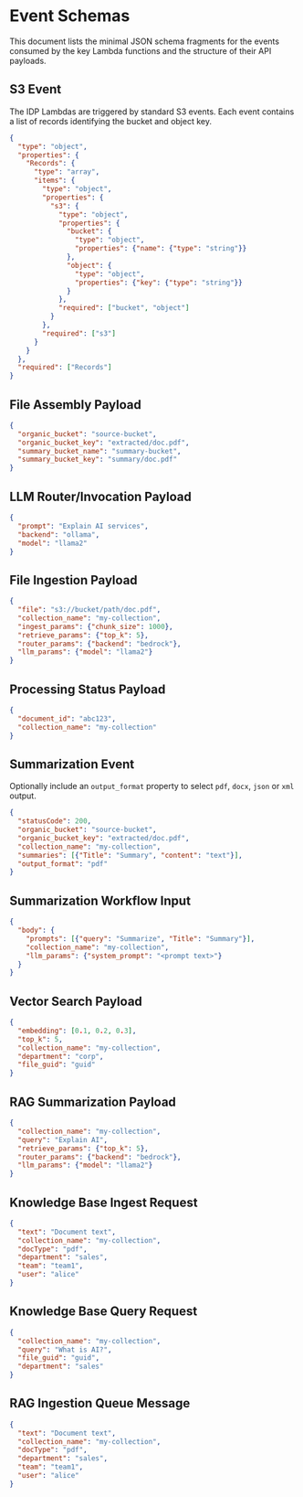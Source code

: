 # Event Schemas

This document lists the minimal JSON schema fragments for the events consumed by the key Lambda functions and the structure of their API payloads.

## S3 Event

The IDP Lambdas are triggered by standard S3 events. Each event contains a list of records identifying the bucket and object key.

```json
{
  "type": "object",
  "properties": {
    "Records": {
      "type": "array",
      "items": {
        "type": "object",
        "properties": {
          "s3": {
            "type": "object",
            "properties": {
              "bucket": {
                "type": "object",
                "properties": {"name": {"type": "string"}}
              },
              "object": {
                "type": "object",
                "properties": {"key": {"type": "string"}}
              }
            },
            "required": ["bucket", "object"]
          }
        },
        "required": ["s3"]
      }
    }
  },
  "required": ["Records"]
}
```

## File Assembly Payload

```json
{
  "organic_bucket": "source-bucket",
  "organic_bucket_key": "extracted/doc.pdf",
  "summary_bucket_name": "summary-bucket",
  "summary_bucket_key": "summary/doc.pdf"
}
```

## LLM Router/Invocation Payload

```json
{
  "prompt": "Explain AI services",
  "backend": "ollama",
  "model": "llama2"
}
```

## File Ingestion Payload

```json
{
  "file": "s3://bucket/path/doc.pdf",
  "collection_name": "my-collection",
  "ingest_params": {"chunk_size": 1000},
  "retrieve_params": {"top_k": 5},
  "router_params": {"backend": "bedrock"},
  "llm_params": {"model": "llama2"}
}
```

## Processing Status Payload

```json
{
  "document_id": "abc123",
  "collection_name": "my-collection"
}
```

## Summarization Event

Optionally include an `output_format` property to select `pdf`, `docx`, `json` or `xml` output.

```json
{
  "statusCode": 200,
  "organic_bucket": "source-bucket",
  "organic_bucket_key": "extracted/doc.pdf",
  "collection_name": "my-collection",
  "summaries": [{"Title": "Summary", "content": "text"}],
  "output_format": "pdf"
}
```

## Summarization Workflow Input

```json
{
  "body": {
    "prompts": [{"query": "Summarize", "Title": "Summary"}],
    "collection_name": "my-collection",
    "llm_params": {"system_prompt": "<prompt text>"}
  }
}
```

## Vector Search Payload

```json
{
  "embedding": [0.1, 0.2, 0.3],
  "top_k": 5,
  "collection_name": "my-collection",
  "department": "corp",
  "file_guid": "guid"
}
```

## RAG Summarization Payload

```json
{
  "collection_name": "my-collection",
  "query": "Explain AI",
  "retrieve_params": {"top_k": 5},
  "router_params": {"backend": "bedrock"},
  "llm_params": {"model": "llama2"}
}
```

## Knowledge Base Ingest Request

```json
{
  "text": "Document text",
  "collection_name": "my-collection",
  "docType": "pdf",
  "department": "sales",
  "team": "team1",
  "user": "alice"
}
```

## Knowledge Base Query Request

```json
{
  "collection_name": "my-collection",
  "query": "What is AI?",
  "file_guid": "guid",
  "department": "sales"
}
```

## RAG Ingestion Queue Message

```json
{
  "text": "Document text",
  "collection_name": "my-collection",
  "docType": "pdf",
  "department": "sales",
  "team": "team1",
  "user": "alice"
}
```
